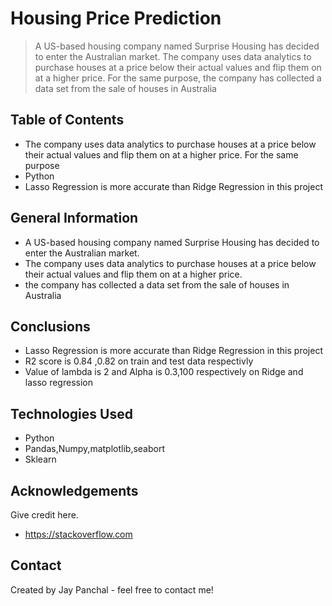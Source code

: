 # Housing Price Prediction
> A US-based housing company named Surprise Housing has decided to enter the Australian market. The company uses data analytics to purchase houses at a price below their actual values and flip them on at a higher price. For the same purpose, the company has collected a data set from the sale of houses in Australia


## Table of Contents
*  The company uses data analytics to purchase houses at a price below their actual values and flip them on at a higher price. For the same purpose 
*  Python
*  Lasso Regression is more accurate than Ridge Regression in this project

<!-- You can include any other section that is pertinent to your problem -->

## General Information
- A US-based housing company named Surprise Housing has decided to enter the Australian market.
- The company uses data analytics to purchase houses at a price below their actual values and flip them on at a higher price. 
- the company has collected a data set from the sale of houses in Australia

<!-- You don't have to answer all the questions - just the ones relevant to your project. -->

## Conclusions
- Lasso Regression is more accurate than Ridge Regression in this project
- R2 score is 0.84 ,0.82 on train and test data respectivly
- Value of lambda is 2 and Alpha is 0.3,100 respectively on Ridge and lasso regression

<!-- You don't have to answer all the questions - just the ones relevant to your project. -->


## Technologies Used
- Python
- Pandas,Numpy,matplotlib,seabort
- Sklearn

<!-- As the libraries versions keep on changing, it is recommended to mention the version of library used in this project -->

## Acknowledgements
Give credit here.
- https://stackoverflow.com


## Contact
Created by Jay Panchal - feel free to contact me!


<!-- Optional -->
<!-- ## License -->
<!-- This project is open source and available under the [... License](). -->

<!-- You don't have to include all sections - just the one's relevant to your project -->
